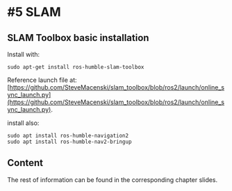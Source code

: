 # #5 SLAM

## SLAM Toolbox basic installation

Install with:
```
sudo apt-get install ros-humble-slam-toolbox
```
Reference launch file at: [https://github.com/SteveMacenski/slam_toolbox/blob/ros2/launch/online_sync_launch.py](https://github.com/SteveMacenski/slam_toolbox/blob/ros2/launch/online_sync_launch.py).


install also: 
```
sudo apt install ros-humble-navigation2
sudo apt install ros-humble-nav2-bringup
```

## Content
The rest of information can be found in the corresponding chapter slides.